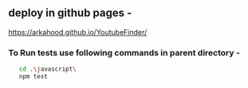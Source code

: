 ## deploy in github pages -

https://arkahood.github.io/YoutubeFinder/

### To Run tests use following commands in parent directory -

```bash
   cd .\javascript\
   npm test
```
